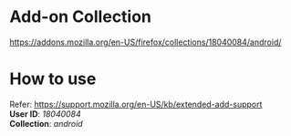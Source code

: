# Add-on Collection
https://addons.mozilla.org/en-US/firefox/collections/18040084/android/  

# How to use
Refer: https://support.mozilla.org/en-US/kb/extended-add-support  
**User ID**: _18040084_  
**Collection**: _android_  

